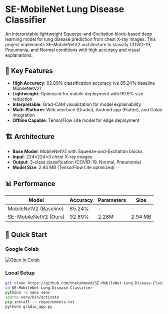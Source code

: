 # SE-MobileNet Lung Disease Classifier

An interpretable lightweight Squeeze-and-Excitation block-based deep learning model for lung disease prediction from chest X-ray images. This project implements SE-MobileNetV2 architecture to classify COVID-19, Pneumonia, and Normal conditions with high accuracy and visual explanations.

## 🎯 Key Features

- **High Accuracy**: 92.89% classification accuracy (vs 85.24% baseline MobileNetV2)
- **Lightweight**: Optimized for mobile deployment with 90.9% size reduction
- **Interpretable**: Grad-CAM visualization for model explainability
- **Multi-Platform**: Web interface (Gradio), Android app (Flutter), and Colab integration
- **Offline Capable**: TensorFlow Lite model for edge deployment

## 🏗️ Architecture

- **Base Model**: MobileNetV2 with Squeeze-and-Excitation blocks
- **Input**: 224×224×3 chest X-ray images
- **Output**: 3-class classification (COVID-19, Normal, Pneumonia)
- **Model Size**: 2.94 MB (TensorFlow Lite optimized)

## 📊 Performance

| Model                  | Accuracy | Parameters | Size    |
| ---------------------- | -------- | ---------- | ------- |
| MobileNetV2 (Baseline) | 85.24%   | -          | -       |
| SE-MobileNetV2 (Ours)  | 92.89%   | 2.28M      | 2.94 MB |

## 🚀 Quick Start

### Google Colab

[![Open In Colab](https://colab.research.google.com/assets/colab-badge.svg)](https://colab.research.google.com/github/YOUR-USERNAME/SE-MobileNet-Lung-Disease-Classifier/blob/main/training.ipynb)

### Local Setup

```bash
git clone https://github.com/thetahmeed/SE-MobileNet-Lung-Disease-Classifier.git
cd SE-MobileNet-Lung-Disease-Classifier
python3 -m venv venv
source venv/bin/activate
pip install -r requirements.txt
python3 gradio_app.py
```

